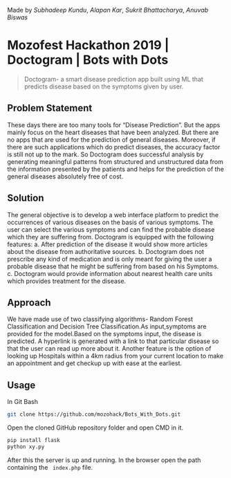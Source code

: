 Made by _Subhadeep Kundu_, _Alapan Kar_, _Sukrit Bhattacharya_, _Anuvab Biswas_
# Mozofest Hackathon 2019 | Doctogram | Bots with Dots

>Doctogram- a smart disease prediction app built using ML that predicts disease based on the symptoms given by user.

## Problem Statement
These days there are too many tools for “Disease Prediction”. But the apps mainly focus on the heart diseases that have been analyzed. But there are no apps that are used for the prediction of general diseases. Moreover, if there are such applications which do predict diseases, the accuracy factor is still not up to the mark. So Doctogram does successful analysis by generating meaningful patterns from structured and unstructured data from the information presented by the patients and helps for the prediction of the general diseases absolutely free of cost.

## Solution
The general objective is to develop a web interface platform to predict the occurrences of various diseases on the basis of various symptoms. The user can select the various symptoms and can find the probable disease which they are suffering from. Doctogram is equipped with the following features: 
a. After prediction of the disease it would show more articles about the disease from authoritative sources.
b. Doctogram does not prescribe any kind of medication and is only meant for giving the user a probable disease that he might be suffering from based on his Symptoms.
c. Doctogram would provide information about nearest health care units which provides treatment for the disease.

## Approach
We have made use of two classifying algorithms- Random Forest Classification and Decision Tree Classification.As input,symptoms are provided for the model.Based on the symptoms input, the disease is predicted. A hyperlink is generated with a link to that particular disease so that the user can read up more about it. Another feature is the option of looking up Hospitals within a 4km radius from your current location to make an appointment and get checkup up with ease at the earliest.

## Usage
In Git Bash
```bash
git clone https://github.com/mozohack/Bots_With_Dots.git
```
Open the cloned GitHub repository folder and open CMD in it.
```cmd
pip install flask
python xy.py 
```
After this the server is up and running. 
In the browser open the path containing the ``` index.php``` file.
